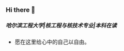 ### Hi there 👋
##### 哈尔滨工程大学|核工程与核技术专业|本科在读  
- 愿在这里给心中的自己以自由。



<!--
**euaurora/euaurora** is a ✨ _special_ ✨ repository because its `README.md` (this file) appears on your GitHub profile.

Here are some ideas to get you started:

- 🔭 I’m currently working on ...
- 🌱 I’m currently learning ...
- 👯 I’m looking to collaborate on ...
- 🤔 I’m looking for help with ...
- 💬 Ask me about ...
- 📫 How to reach me: ...
- 😄 Pronouns: ...
- ⚡ Fun fact: ...
-->

